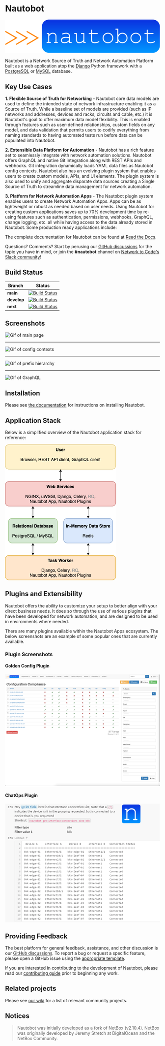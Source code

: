 # Nautobot

![Nautobot](https://raw.githubusercontent.com/nautobot/nautobot/develop/nautobot/docs/nautobot_logo.svg "Nautobot logo")

Nautobot is a Network Source of Truth and Network Automation Platform built as a web application atop the [Django](https://www.djangoproject.com/) Python framework with a
[PostgreSQL](https://www.postgresql.org/) or [MySQL](https://www.mysql.com) database.

## Key Use Cases

**1. Flexible Source of Truth for Networking** - Nautobot core data models are used to define the intended state of network infrastructure enabling it as a Source of Truth. While a baseline set of models are provided (such as IP networks and addresses, devices and racks, circuits and cable, etc.) it is Nautobot's goal to offer maximum data model flexibility. This is enabled through features such as user-defined relationships, custom fields on any model, and data validation that permits users to codify everything from naming standards to having automated tests run before data can be populated into Nautobot.

**2. Extensible Data Platform for Automation** - Nautobot has a rich feature set to seamlessly integrate with network automation solutions. Nautobot offers GraphQL and native Git integration along with REST APIs and webhooks. Git integration dynamically loads YAML data files as Nautobot config contexts. Nautobot also has an evolving plugin system that enables users to create custom models, APIs, and UI elements. The plugin system is also used to unify and aggregate disparate data sources creating a Single Source of Truth to streamline data management for network automation.

**3. Platform for Network Automation Apps** - The Nautobot plugin system enables users to create Network Automation Apps. Apps can be as lightweight or robust as needed based on user needs. Using Nautobot for creating custom applications saves up to 70% development time by re-using features such as authentication, permissions, webhooks, GraphQL, change logging, etc. all while having access to the data already stored in Nautobot. Some production ready applications include:

The complete documentation for Nautobot can be found at [Read the Docs](https://docs.nautobot.com/).

Questions? Comments? Start by perusing our [GitHub discussions](https://github.com/nautobot/nautobot/discussions) for the topic you have in mind, or join the **#nautobot** channel on [Network to Code's Slack community](https://slack.networktocode.com/)!

## Build Status

| Branch      | Status |
|-------------|------------|
| **main** | [![Build Status](https://github.com/nautobot/nautobot/actions/workflows/ci_integration.yml/badge.svg?branch=main)](https://github.com/nautobot/nautobot/actions/workflows/ci_integration.yml) |
| **develop** | [![Build Status](https://github.com/nautobot/nautobot/actions/workflows/ci_integration.yml/badge.svg?branch=develop)](https://github.com/nautobot/nautobot/actions/workflows/ci_integration.yml) |
| **next** | [![Build Status](https://github.com/nautobot/nautobot/actions/workflows/ci_integration.yml/badge.svg?branch=next)](https://github.com/nautobot/nautobot/actions/workflows/ci_integration.yml) |

## Screenshots

![Gif of main page](docs/media/nautobot_mainpage.gif "Main page")

---

![Gif of config contexts](docs/media/nautobot_config_context.gif "Config Contexts")

---

![Gif of prefix hierarchy](docs/media/nautobot_prefix_hierarchy.gif "Prefix hierarchy")

---

![Gif of GraphQL](docs/media/nautobot_graphql.gif "GraphQL API")

## Installation

Please see [the documentation](https://docs.nautobot.com/projects/core/en/stable/installation/) for instructions on installing Nautobot.

## Application Stack

Below is a simplified overview of the Nautobot application stack for reference:

![Application stack diagram](https://raw.githubusercontent.com/nautobot/nautobot/develop/nautobot/docs/media/nautobot_application_stack_high_level.png "Application stack diagram")

## Plugins and Extensibility

Nautobot offers the ability to customize your setup to better align with your direct business needs. It does so through the use of various plugins that have been developed for network automation, and are designed to be used in environments where needed.

There are many plugins available within the Nautobot Apps ecosystem. The below screenshots are an example of some popular ones that are currently available.

### Plugin Screenshots

#### Golden Config Plugin

![Screenshot of golden config](https://raw.githubusercontent.com/nautobot/nautobot/develop/nautobot/docs/media/ss_plugin_golden_config.png "Golden config")

#### ChatOps Plugin

![Screenshot of chatops](https://raw.githubusercontent.com/nautobot/nautobot/develop/nautobot/docs/media/ss_plugin_chatops.png "ChatOps")

## Providing Feedback

The best platform for general feedback, assistance, and other discussion is our [GitHub discussions](https://github.com/nautobot/nautobot/discussions). To report a bug or request a specific feature, please open a GitHub issue using the [appropriate template](https://github.com/nautobot/nautobot/issues/new/choose).

If you are interested in contributing to the development of Nautobot, please read our [contributing guide](CONTRIBUTING.md) prior to beginning any work.

## Related projects

Please see [our wiki](https://github.com/nautobot/nautobot/wiki/Related-Projects) for a list of relevant community projects.

## Notices

> Nautobot was initially developed as a fork of NetBox (v2.10.4).  NetBox was originally developed by Jeremy Stretch at DigitalOcean and the NetBox Community.
